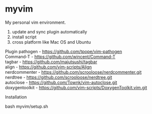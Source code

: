 myvim
=====

My personal vim environment.

1. update and sync plugin automatically
2. install script
3. cross platform like Mac OS and Ubuntu

Plugin
pathogen          - https://github.com/tpope/vim-pathogen<br>
Command-T         - https://github.com/wincent/Command-T<br>
tagbar            - https://github.com/majutsushi/tagbar<br>
align             - https://github.com/vim-scripts/Align<br>
nerdcommenter     - https://github.com/scrooloose/nerdcommenter.git<br>
nerdtree          - https://github.com/scrooloose/nerdtree.git<br>
autoclose         - https://github.com/Townk/vim-autoclose.git<br>
doxygentoolkit    - https://github.com/vim-scripts/DoxygenToolkit.vim.git<br>

Installation

bash myvim/setup.sh
